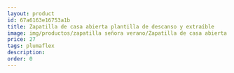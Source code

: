 ```yaml
---
layout: product
id: 67a6163e16753a1b
title: Zapatilla de casa abierta plantilla de descanso y extraíble 
image: img/productos/zapatilla señora verano/Zapatilla de casa abierta plantilla de descanso y extraíble =27=plumaflex.webp
price: 27
tags: plumaflex
description: 
order: 0
---
```

